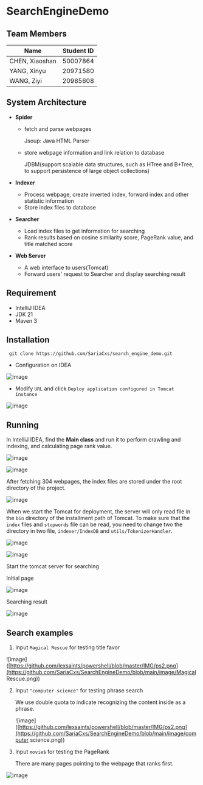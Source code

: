 # SearchEngineDemo

## Team Members

| Name           | Student ID |
| -------------- | ---------- |
| CHEN, Xiaoshan | 50007864   |
| YANG, Xinyu    | 20971580   |
| WANG, Ziyi     | 20985608   |

## System Architecture

* **Spider**

  * fetch and parse webpages 

    Jsoup: Java HTML Parser

  * store webpage information and link relation to database

    JDBM(support scalable data structures, such as HTree and B+Tree, to support persistence of large object collections)

* **Indexer**

  * Process webpage, create inverted index, forward index and other statistic information
  * Store index files to database

* **Searcher**

  * Load index files to get information for searching
  * Rank results based on cosine similarity score, PageRank value, and title matched score

* **Web Server**

  * A web interface to users(Tomcat)
  * Forward users' request to Searcher and display searching result

## Requirement

- IntelliJ IDEA
- JDK 21
- Maven 3


## Installation

```
 git clone https://github.com/SariaCxs/search_engine_demo.git
```

* Configuration on IDEA

![image]([https://github.com/lexsaints/powershell/blob/master/IMG/ps2.png](https://github.com/SariaCxs/SearchEngineDemo/blob/main/image/initial.png))

* Modify `URL`  and click `Deploy application configured in Tomcat instance`

![image]([https://github.com/lexsaints/powershell/blob/master/IMG/ps2.png](https://github.com/SariaCxs/SearchEngineDemo/blob/main/image/config.png))



## Running 

In IntelliJ IDEA, find the **Main class** and run it to perform crawling and indexing, and calculating page rank value.

![image]([https://github.com/lexsaints/powershell/blob/master/IMG/ps2.png](https://github.com/SariaCxs/SearchEngineDemo/blob/main/image/main.png))

![image]([https://github.com/lexsaints/powershell/blob/master/IMG/ps2.png](https://github.com/SariaCxs/SearchEngineDemo/blob/main/image/finish_fetching.png))

After fetching 304 webpages, the index files are stored under the root directory of the project. 

![image]([https://github.com/lexsaints/powershell/blob/master/IMG/ps2.png](https://github.com/SariaCxs/SearchEngineDemo/blob/main/image/db.png))

When we start the Tomcat for deployment, the server will only read file in the `bin` directory of the installment path of Tomcat. To make sure that the `index` files and `stopwords` file can be read, you need to change two the directory in two file, `indexer/IndexDB` and `utils/TokenizerHandler`.

![image]([https://github.com/lexsaints/powershell/blob/master/IMG/ps2.png](https://github.com/SariaCxs/SearchEngineDemo/blob/main/image/indedb.png))

![image]([https://github.com/lexsaints/powershell/blob/master/IMG/ps2.png](https://github.com/SariaCxs/SearchEngineDemo/blob/main/image/stopwords.png))

Start the tomcat server for searching

Initial page 

![image]([https://github.com/lexsaints/powershell/blob/master/IMG/ps2.png](https://github.com/SariaCxs/SearchEngineDemo/blob/main/image/initial.png))

Searching result 

![image]([https://github.com/lexsaints/powershell/blob/master/IMG/ps2.png](https://github.com/SariaCxs/SearchEngineDemo/blob/main/image/book.png))

## Search examples

1. Input `Magical Rescue` for testing title favor

![image]([https://github.com/lexsaints/powershell/blob/master/IMG/ps2.png](https://github.com/SariaCxs/SearchEngineDemo/blob/main/image/Magical Rescue.png))

2. Input `"computer science"` for testing phrase search

   We use double quota to indicate recognizing the content inside as a phrase.

   ![image]([https://github.com/lexsaints/powershell/blob/master/IMG/ps2.png](https://github.com/SariaCxs/SearchEngineDemo/blob/main/image/computer science.png))

3. Input `movie`s for testing the PageRank 

   There are many pages pointing to the webpage that ranks first.

![image]([https://github.com/lexsaints/powershell/blob/master/IMG/ps2.png](https://github.com/SariaCxs/SearchEngineDemo/blob/main/image/movies.png))
